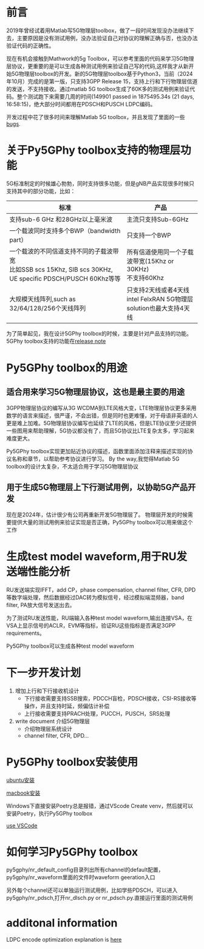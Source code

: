 # 前言
2019年曾经试着用Matlab写5G物理层toolbox，做了一段时间发现没办法继续下去，主要原因是没有测试用例，没办法验证自己对协议的理解正确与否，也没办法验证代码的正确性。

现在有机会接触到Mathwork的5g Toolbox，可以参考里面的代码来学习5G物理层协议，更重要的是可以生成各种测试用例来验证自己写的代码,这样我才从新开始5G物理层toolbox的开发。新的5G物理层toolbox基于Python3，当前（2024年10月）完成的是第一版，只支持3GPP Release 15，支持上行和下行物理层信道的发送，不支持接收。通过matlab 5G toolbox生成了60K多的测试用例来验证代码。整个测试跑下来需要几周的时间(149901 passed in 1875495.34s (21 days, 16:58:15)，绝大部分时间都用在PDSCH和PUSCH LDPC编码。

开发过程中花了很多时间来理解Matlab 5G toolbox，并且发现了里面的一些[bugs](./docs/Mathwork_5Gtoolbox_bugs.md).

# 关于Py5GPhy toolbox支持的物理层功能
5G标准制定的时候雄心勃勃，同时支持很多功能，但是gNB产品实现很多时候只支持其中的部分功能，比如：

| 标准 | 产品|
| ---- | ---- |
|支持sub-6 GHz 和28GHz以上毫米波 | 主流只支持Sub-6GHz |
| 一个载波同时支持多个BWP（bandwidth part）| 只支持一个BWP|
| 一个载波的不同信道支持不同的子载波带宽<br>比如SSB scs 15Khz, SIB scs 30KHz, UE specific PDSCH/PUSCH 60Khz等等| 所有信道使用同一个子载波带宽(15Khz or 30KHz) <br>不支持60Khz|
| 大规模天线阵列,such as 32/64/128/256个天线阵列|只支持2天线或者4天线<br>intel FelxRAN 5G物理层solution也最大支持4天线 |

为了简单起见，我在设计5GPhy toolbox的时候，主要是针对产品支持的功能。
5GPhy toolbox支持的功能在[release note](./5gtoolbox_release_note.md)

# Py5GPhy toolbox的用途
## 适合用来学习5G物理层协议，这也是最主要的用途
3GPP物理层协议的编写从3G WCDMA到LTE风格大变，LTE物理层协议更多采用数学的语言来描述，很严谨，不会出错，但是同时也更难懂，对于母语非英语的人更是难上加难。5G物理层协议编写也延续了LTE的风格，但是LTE协议至少还提供一些图用来帮助理解，5G协议都没有了，而且5G协议比LTE复杂太多，学习起来难度更大。

Py5GPhy toolbox实现更加贴近协议的描述，函数里面添加注释来描述实现的协议名称和章节，以帮助参考协议进行学习。
By the way,我觉得Matlab 5G toolbox的设计太复杂，不太适合用于学习5G物理层协议

## 用于生成5G物理层上下行测试用例，以协助5G产品开发
现在是2024年，估计很少有公司再重新开发5G物理层了。
物理层开发的时候需要提供大量的测试用例来验证实现是否正确，Py5GPhy toolbox可以用来做这个工作

# 生成test model waveform,用于RU发送端性能分析
 RU发送端实现IFFT，add CP，phase compensation, channel filter, CFR, DPD 等数字端处理，然后数据经过DAC转为模拟信号，经过模拟端混频器，band filter, PA放大信号发送出去。

 为了测试RU发送性能，RU端输入各种test model waveform,输出连接VSA，在VSA上显示信号的ACLR，EVM等指标，验证RU这些指标是否满足3GPP requirements。

 Py5GPhy toolbox可以生成各种test model waveform

# 下一步开发计划
1. 增加上行和下行接收机设计
    * 下行接收需要支持SSB搜索，PDCCH盲检，PDSCH接收，CSI-RS接收等操作，并且支持时延，频偏估计补偿
    * 上行接收需要支持PRACH处理，PUCCH，PUSCH，SRS处理
2. write document 介绍5G物理层
    * 介绍物理层系统设计
    * channel filter, CFR, DPD...
# Py5GPhy toolbox安装使用
[ubuntu安装](./docs/ubuntu22_04_2_py5gphy_usage.md )

[macbook安装](./docs/macbook_M1chipset_py5gphy_usage.md)

Windows下直接安装Poetry总是报错，通过VScode Create venv，然后就可以安装Poetry，执行Py5GPhy toolbox

[use VSCode](./docs/use_vscode.md)

# 如何学习Py5GPhy toolbox
py5gphy/nr_default_config目录列出所有channel的default配置，py5gphy/nr_waveform里面的文件时waveform geeration入口

另外每个channel还可以单独运行测试用例，比如学些PDSCH，可以进入py5gphy/nr_pdsch,打开nr_dlsch.py or nr_pdsch.py.直接运行里面的测试用例

# additonal information
LDPC encode optimization explanation is [here](./docs/LDPC_encoder_optimization.pdf)
